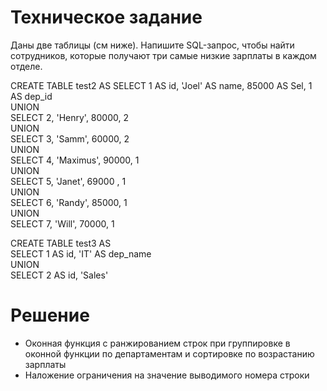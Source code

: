 # Техническое задание

Даны две таблицы (см ниже). Напишите SQL-запрос, чтобы найти сотрудников, которые получают три самые низкие зарплаты в каждом отделе.  

CREATE TABLE test2 AS
SELECT  1 AS id, 'Joel' AS name,  85000 AS Sel, 1  AS dep_id  
UNION  
SELECT 2, 'Henry', 80000, 2  
UNION  
SELECT 3,  'Samm',   60000,   2  
UNION  
SELECT 4, 'Maximus', 90000, 1  
UNION  
SELECT 5,  'Janet', 69000 , 1  
UNION  
SELECT  6, 'Randy', 85000, 1  
UNION  
SELECT 7,  'Will', 70000, 1
 

CREATE TABLE test3 AS  
SELECT 1 AS id,  'IT' AS dep_name  
UNION  
SELECT 2 AS id,  'Sales' 

# Решение

* Оконная функция с ранжированием строк при группировке в оконной функции по департаментам и сортировке по возрастанию зарплаты
* Наложение ограничения на значение выводимого номера строки